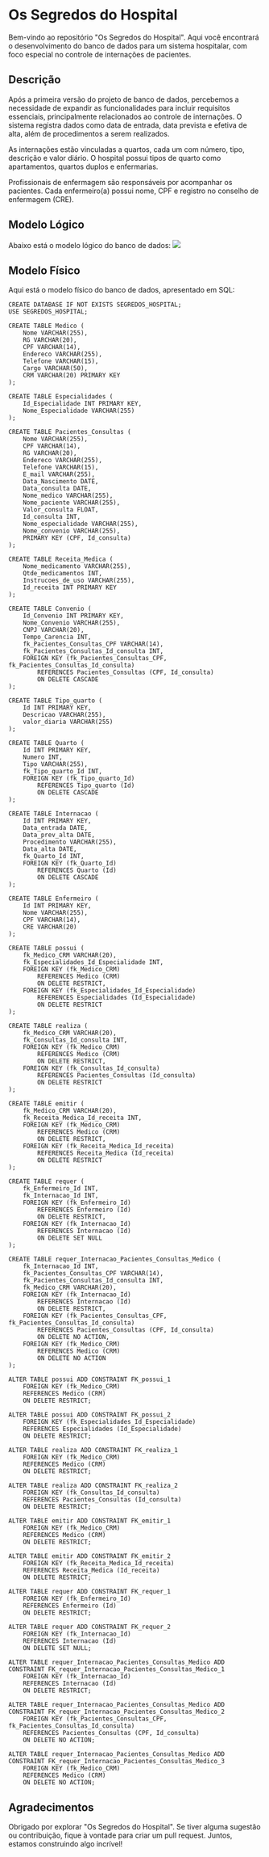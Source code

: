 # Os Segredos do Hospital

Bem-vindo ao repositório "Os Segredos do Hospital". Aqui você encontrará o desenvolvimento do banco de dados para um sistema hospitalar, com foco especial no controle de internações de pacientes.

## Descrição

Após a primeira versão do projeto de banco de dados, percebemos a necessidade de expandir as funcionalidades para incluir requisitos essenciais, principalmente relacionados ao controle de internações. O sistema registra dados como data de entrada, data prevista e efetiva de alta, além de procedimentos a serem realizados.

As internações estão vinculadas a quartos, cada um com número, tipo, descrição e valor diário. O hospital possui tipos de quarto como apartamentos, quartos duplos e enfermarias.

Profissionais de enfermagem são responsáveis por acompanhar os pacientes. Cada enfermeiro(a) possui nome, CPF e registro no conselho de enfermagem (CRE).

## Modelo Lógico

Abaixo está o modelo lógico do banco de dados:
<img src="https://github.com/AlG1601/Os-Segredos-do-Hospital/blob/main/img%20Modelo%20l%C3%B3gico%20-%20Os%20Segredos%20do%20Hospital.png" />

## Modelo Físico
Aqui está o modelo físico do banco de dados, apresentado em SQL:
``` MySQL
CREATE DATABASE IF NOT EXISTS SEGREDOS_HOSPITAL;
USE SEGREDOS_HOSPITAL;

CREATE TABLE Medico (
    Nome VARCHAR(255),
    RG VARCHAR(20),
    CPF VARCHAR(14),
    Endereco VARCHAR(255),
    Telefone VARCHAR(15),
    Cargo VARCHAR(50),
    CRM VARCHAR(20) PRIMARY KEY
);

CREATE TABLE Especialidades (
    Id_Especialidade INT PRIMARY KEY,
    Nome_Especialidade VARCHAR(255)
);

CREATE TABLE Pacientes_Consultas (
    Nome VARCHAR(255),
    CPF VARCHAR(14),
    RG VARCHAR(20),
    Endereco VARCHAR(255),
    Telefone VARCHAR(15),
    E_mail VARCHAR(255),
    Data_Nascimento DATE,
    Data_consulta DATE,
    Nome_medico VARCHAR(255),
    Nome_paciente VARCHAR(255),
    Valor_consulta FLOAT,
    Id_consulta INT,
    Nome_especialidade VARCHAR(255),
    Nome_convenio VARCHAR(255),
    PRIMARY KEY (CPF, Id_consulta)
);

CREATE TABLE Receita_Medica (
    Nome_medicamento VARCHAR(255),
    Qtde_medicamentos INT,
    Instrucoes_de_uso VARCHAR(255),
    Id_receita INT PRIMARY KEY
);

CREATE TABLE Convenio (
    Id_Convenio INT PRIMARY KEY,
    Nome_Convenio VARCHAR(255),
    CNPJ VARCHAR(20),
    Tempo_Carencia INT,
    fk_Pacientes_Consultas_CPF VARCHAR(14),
    fk_Pacientes_Consultas_Id_consulta INT,
    FOREIGN KEY (fk_Pacientes_Consultas_CPF, fk_Pacientes_Consultas_Id_consulta)
        REFERENCES Pacientes_Consultas (CPF, Id_consulta)
        ON DELETE CASCADE
);

CREATE TABLE Tipo_quarto (
    Id INT PRIMARY KEY,
    Descricao VARCHAR(255),
    valor_diaria VARCHAR(255)
);

CREATE TABLE Quarto (
    Id INT PRIMARY KEY,
    Numero INT,
    Tipo VARCHAR(255),
    fk_Tipo_quarto_Id INT,
    FOREIGN KEY (fk_Tipo_quarto_Id)
        REFERENCES Tipo_quarto (Id)
        ON DELETE CASCADE
);

CREATE TABLE Internacao (
    Id INT PRIMARY KEY,
    Data_entrada DATE,
    Data_prev_alta DATE,
    Procedimento VARCHAR(255),
    Data_alta DATE,
    fk_Quarto_Id INT,
    FOREIGN KEY (fk_Quarto_Id)
        REFERENCES Quarto (Id)
        ON DELETE CASCADE
);

CREATE TABLE Enfermeiro (
    Id INT PRIMARY KEY,
    Nome VARCHAR(255),
    CPF VARCHAR(14),
    CRE VARCHAR(20)
);

CREATE TABLE possui (
    fk_Medico_CRM VARCHAR(20),
    fk_Especialidades_Id_Especialidade INT,
    FOREIGN KEY (fk_Medico_CRM)
        REFERENCES Medico (CRM)
        ON DELETE RESTRICT,
    FOREIGN KEY (fk_Especialidades_Id_Especialidade)
        REFERENCES Especialidades (Id_Especialidade)
        ON DELETE RESTRICT
);

CREATE TABLE realiza (
    fk_Medico_CRM VARCHAR(20),
    fk_Consultas_Id_consulta INT,
    FOREIGN KEY (fk_Medico_CRM)
        REFERENCES Medico (CRM)
        ON DELETE RESTRICT,
    FOREIGN KEY (fk_Consultas_Id_consulta)
        REFERENCES Pacientes_Consultas (Id_consulta)
        ON DELETE RESTRICT
);

CREATE TABLE emitir (
    fk_Medico_CRM VARCHAR(20),
    fk_Receita_Medica_Id_receita INT,
    FOREIGN KEY (fk_Medico_CRM)
        REFERENCES Medico (CRM)
        ON DELETE RESTRICT,
    FOREIGN KEY (fk_Receita_Medica_Id_receita)
        REFERENCES Receita_Medica (Id_receita)
        ON DELETE RESTRICT
);

CREATE TABLE requer (
    fk_Enfermeiro_Id INT,
    fk_Internacao_Id INT,
    FOREIGN KEY (fk_Enfermeiro_Id)
        REFERENCES Enfermeiro (Id)
        ON DELETE RESTRICT,
    FOREIGN KEY (fk_Internacao_Id)
        REFERENCES Internacao (Id)
        ON DELETE SET NULL
);

CREATE TABLE requer_Internacao_Pacientes_Consultas_Medico (
    fk_Internacao_Id INT,
    fk_Pacientes_Consultas_CPF VARCHAR(14),
    fk_Pacientes_Consultas_Id_consulta INT,
    fk_Medico_CRM VARCHAR(20),
    FOREIGN KEY (fk_Internacao_Id)
        REFERENCES Internacao (Id)
        ON DELETE RESTRICT,
    FOREIGN KEY (fk_Pacientes_Consultas_CPF, fk_Pacientes_Consultas_Id_consulta)
        REFERENCES Pacientes_Consultas (CPF, Id_consulta)
        ON DELETE NO ACTION,
    FOREIGN KEY (fk_Medico_CRM)
        REFERENCES Medico (CRM)
        ON DELETE NO ACTION
);

ALTER TABLE possui ADD CONSTRAINT FK_possui_1
    FOREIGN KEY (fk_Medico_CRM)
    REFERENCES Medico (CRM)
    ON DELETE RESTRICT;

ALTER TABLE possui ADD CONSTRAINT FK_possui_2
    FOREIGN KEY (fk_Especialidades_Id_Especialidade)
    REFERENCES Especialidades (Id_Especialidade)
    ON DELETE RESTRICT;

ALTER TABLE realiza ADD CONSTRAINT FK_realiza_1
    FOREIGN KEY (fk_Medico_CRM)
    REFERENCES Medico (CRM)
    ON DELETE RESTRICT;

ALTER TABLE realiza ADD CONSTRAINT FK_realiza_2
    FOREIGN KEY (fk_Consultas_Id_consulta)
    REFERENCES Pacientes_Consultas (Id_consulta)
    ON DELETE RESTRICT;

ALTER TABLE emitir ADD CONSTRAINT FK_emitir_1
    FOREIGN KEY (fk_Medico_CRM)
    REFERENCES Medico (CRM)
    ON DELETE RESTRICT;

ALTER TABLE emitir ADD CONSTRAINT FK_emitir_2
    FOREIGN KEY (fk_Receita_Medica_Id_receita)
    REFERENCES Receita_Medica (Id_receita)
    ON DELETE RESTRICT;

ALTER TABLE requer ADD CONSTRAINT FK_requer_1
    FOREIGN KEY (fk_Enfermeiro_Id)
    REFERENCES Enfermeiro (Id)
    ON DELETE RESTRICT;

ALTER TABLE requer ADD CONSTRAINT FK_requer_2
    FOREIGN KEY (fk_Internacao_Id)
    REFERENCES Internacao (Id)
    ON DELETE SET NULL;

ALTER TABLE requer_Internacao_Pacientes_Consultas_Medico ADD CONSTRAINT FK_requer_Internacao_Pacientes_Consultas_Medico_1
    FOREIGN KEY (fk_Internacao_Id)
    REFERENCES Internacao (Id)
    ON DELETE RESTRICT;

ALTER TABLE requer_Internacao_Pacientes_Consultas_Medico ADD CONSTRAINT FK_requer_Internacao_Pacientes_Consultas_Medico_2
    FOREIGN KEY (fk_Pacientes_Consultas_CPF, fk_Pacientes_Consultas_Id_consulta)
    REFERENCES Pacientes_Consultas (CPF, Id_consulta)
    ON DELETE NO ACTION;

ALTER TABLE requer_Internacao_Pacientes_Consultas_Medico ADD CONSTRAINT FK_requer_Internacao_Pacientes_Consultas_Medico_3
    FOREIGN KEY (fk_Medico_CRM)
    REFERENCES Medico (CRM)
    ON DELETE NO ACTION;
```

## Agradecimentos
Obrigado por explorar "Os Segredos do Hospital". Se tiver alguma sugestão ou contribuição, fique à vontade para criar um pull request. Juntos, estamos construindo algo incrível!
